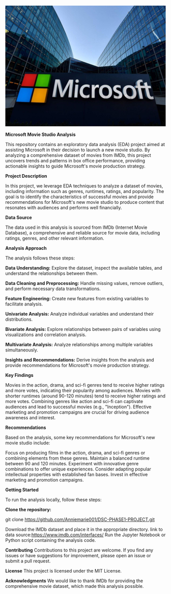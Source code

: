 ![MICROSOFT MOVIE ANALYSIS](microsoft.jpg)

**Microsoft Movie Studio Analysis**

This repository contains an exploratory data analysis (EDA) project aimed at assisting Microsoft in their decision to launch a new movie studio. By analyzing a comprehensive dataset of movies from IMDb, this project uncovers trends and patterns in box office performance, providing actionable insights to guide Microsoft's movie production strategy.

**Project Description**

In this project, we leverage EDA techniques to analyze a dataset of movies, including information such as genres, runtimes, ratings, and popularity. The goal is to identify the characteristics of successful movies and provide recommendations for Microsoft's new movie studio to produce content that resonates with audiences and performs well financially.

**Data Source**

The data used in this analysis is sourced from IMDb (Internet Movie Database), a comprehensive and reliable source for movie data, including ratings, genres, and other relevant information.

**Analysis Approach**

The analysis follows these steps:

**Data Understanding:** Explore the dataset, inspect the available tables, and understand the relationships between them.

**Data Cleaning and Preprocessing:** Handle missing values, remove outliers, and perform necessary data transformations.

**Feature Engineering:** Create new features from existing variables to facilitate analysis.

**Univariate Analysis:** Analyze individual variables and understand their distributions.

**Bivariate Analysis:** Explore relationships between pairs of variables using visualizations and correlation analysis.

**Multivariate Analysis:** Analyze relationships among multiple variables simultaneously.

**Insights and Recommendations:** Derive insights from the analysis and provide recommendations for Microsoft's movie production strategy.

**Key Findings**

Movies in the action, drama, and sci-fi genres tend to receive higher ratings and more votes, indicating their popularity among audiences.
Movies with shorter runtimes (around 90-120 minutes) tend to receive higher ratings and more votes.
Combining genres like action and sci-fi can captivate audiences and lead to successful movies (e.g., "Inception").
Effective marketing and promotion campaigns are crucial for driving audience awareness and interest.

**Recommendations**

Based on the analysis, some key recommendations for Microsoft's new movie studio include:

Focus on producing films in the action, drama, and sci-fi genres or combining elements from these genres.
Maintain a balanced runtime between 90 and 120 minutes.
Experiment with innovative genre combinations to offer unique experiences.
Consider adapting popular intellectual properties with established fan bases.
Invest in effective marketing and promotion campaigns.


**Getting Started**

To run the analysis locally, follow these steps:

**Clone the repository:** 

git clone https://github.com/Anniemarie001/DSC-PHASE1-PROJECT.git

Download the IMDb dataset and place it in the appropriate directory.
link to data source:https://www.imdb.com/interfaces/
Run the Jupyter Notebook or Python script containing the analysis code.

**Contributing**
Contributions to this project are welcome. If you find any issues or have suggestions for improvement, please open an issue or submit a pull request.

**License**
This project is licensed under the MIT License.

**Acknowledgments**
We would like to thank IMDb for providing the comprehensive movie dataset, which made this analysis possible.